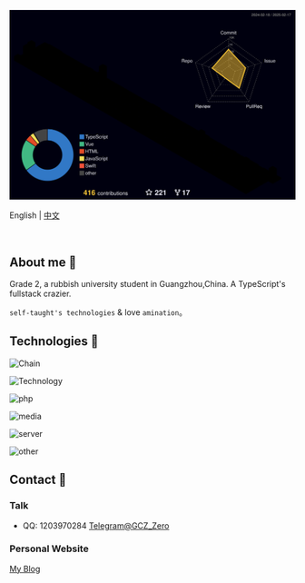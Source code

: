 ![Status](profile-3d-contrib/profile-night-rainbow.svg)  

English
|
[中文](https://github.com/Groupguanfang/groupguanfang) 

<br>

## About me 🌈
Grade 2, a rubbish university student in Guangzhou,China. A TypeScript's fullstack crazier.

`self-taught's technologies` & love `amination`。

## Technologies 📲

![Chain](https://skillicons.dev/icons?perline=5&i=git,github)

![Technology](https://skillicons.dev/icons?perline=8&i=typescript,javascript,nodejs,jquery,html,css,sass,tailwind,md,vue,react,angular,svelte,astro,nest,nextjs,nuxtjs,webpack,babel,vite,prisma,rollupjs,sequelize,bootstrap,coffeescript,deno,electron,express)

![php](https://skillicons.dev/icons?perline=5&i=php,wordpress)

![media](https://skillicons.dev/icons?perline=4&i=ps,pr,ai,figma)

![server](https://skillicons.dev/icons?perline=8&i=linux,bash,nginx,postman,powershell,mysql,mongodb,redis)

![other](https://skillicons.dev/icons?perline=8&i=replit,cloudflare,codepen,atom,vscode,idea,vim)

## Contact 💬

### Talk
* QQ: 1203970284
[Telegram@GCZ_Zero](http://t.me/GCZ_Zero)

### Personal Website
[My Blog](https://blog.xhhzs.cn)
